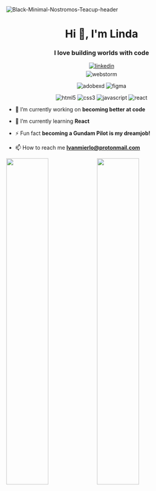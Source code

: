 <img src="https://i.postimg.cc/hvf9745T/Black-Minimal-Nostromos-Teacup.png" alt="Black-Minimal-Nostromos-Teacup-header" border="0">
<h1 align="center">Hi 👋, I'm Linda</h1>
<h3 align="center">I love building worlds with code</h3>

<div align="center">
<a href="https://linkedin.com/in/linda-van-mierlo" target="_blank">
<img src=https://img.shields.io/badge/linkedin-%231E77B5.svg?&style=for-the-badge&logo=linkedin&logoColor=white alt=linkedin style="margin-bottom: 5px;" />
</a>  
</div>  

<div align="center">
  <img alt="webstorm" src="https://img.shields.io/badge/webstorm-143?style=for-the-badge&logo=webstorm&logoColor=white&color=black"/> 
  
  <img alt="adobexd" src="https://img.shields.io/badge/Adobe%20XD-470137?style=for-the-badge&logo=Adobe%20XD&logoColor=#FF61F6" /> <img alt="figma" src="https://img.shields.io/badge/Figma-F24E1E?style=for-the-badge&logo=figma&logoColor=white"/>
  
  <img src="https://img.shields.io/badge/html5-%23E34F26.svg?style=for-the-badge&logo=html5&logoColor=white" alt="html5"/> <img src="https://img.shields.io/badge/css3-%231572B6.svg?style=for-the-badge&logo=css3&logoColor=white" alt="css3"/> <img src="https://img.shields.io/badge/javascript-%23323330.svg?style=for-the-badge&logo=javascript&logoColor=%23F7DF1E" alt="javascript"/> <img src="https://img.shields.io/badge/React-20232A?style=for-the-badge&logo=react&logoColor=61DAFB" alt="react">
  </div>

- 🔭 I’m currently working on **becoming better at code**

- 🌱 I’m currently learning **React**

- ⚡ Fun fact **becoming a Gundam Pilot is my dreamjob!**

- 📫 How to reach me **lvanmierlo@protonmail.com**

<div><img align="left" width="47%" src="https://github-readme-stats.vercel.app/api?username=nostromosteacup&show_icons=true&theme=aura" />
<img align="left" width="47%" src="https://github-readme-stats.vercel.app/api/top-langs/?username=nostromosteacup&theme=aura&layout=compact" /></div>

